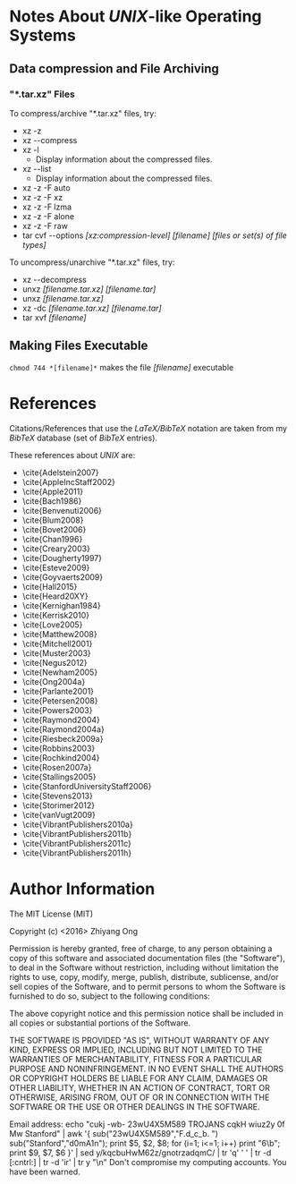 #	Notes About *UNIX*-like Operating Systems



##	Data compression and File Archiving

###	"*.tar.xz" Files 

To compress/archive "*.tar.xz" files, try:
- xz -z
- xz --compress
- xz -l
	+ Display information about the compressed files.
- xz --list
	+ Display information about the compressed files.
- xz -z -F auto
- xz -z -F xz
- xz -z -F lzma
- xz -z -F alone
- xz -z -F raw
- tar cvf --options *[xz:compression-level]* *[filename]* *[files or set(s) of file types]*




To uncompress/unarchive "*.tar.xz" files, try:
- xz --decompress
- unxz *[filename.tar.xz]* *[filename.tar]*
- unxz *[filename.tar.xz]*
- xz -dc *[filename.tar.xz]* *[filename.tar]*
- tar xvf *[filename]*





##	Making Files Executable

`chmod 744 *[filename]*` makes the file *[filename]* executable 






#	References


Citations/References that use the *LaTeX/BibTeX* notation are taken
	from my *BibTeX* database (set of *BibTeX* entries).


These references about *UNIX* are:
+ \cite{Adelstein2007}
+ \cite{AppleIncStaff2002}
+ \cite{Apple2011}
+ \cite{Bach1986}
+ \cite{Benvenuti2006}
+ \cite{Blum2008}
+ \cite{Bovet2006}
+ \cite{Chan1996}
+ \cite{Creary2003}
+ \cite{Dougherty1997}
+ \cite{Esteve2009}
+ \cite{Goyvaerts2009}
+ \cite{Hall2015}
+ \cite{Heard20XY}
+ \cite{Kernighan1984}
+ \cite{Kerrisk2010}
+ \cite{Love2005}
+ \cite{Matthew2008}
+ \cite{Mitchell2001}
+ \cite{Muster2003}
+ \cite{Negus2012}
+ \cite{Newham2005}
+ \cite{Ong2004a}
+ \cite{Parlante2001}
+ \cite{Petersen2008}
+ \cite{Powers2003}
+ \cite{Raymond2004}
+ \cite{Raymond2004a}
+ \cite{Riesbeck2009a}
+ \cite{Robbins2003}
+ \cite{Rochkind2004}
+ \cite{Rosen2007a}
+ \cite{Stallings2005}
+ \cite{StanfordUniversityStaff2006}
+ \cite{Stevens2013}
+ \cite{Storimer2012}
+ \cite{vanVugt2009}
+ \cite{VibrantPublishers2010a}
+ \cite{VibrantPublishers2011b}
+ \cite{VibrantPublishers2011c}
+ \cite{VibrantPublishers2011h}







#	Author Information

The MIT License (MIT)

Copyright (c) <2016> Zhiyang Ong

Permission is hereby granted, free of charge, to any person obtaining a copy of this software and associated documentation files (the "Software"), to deal in the Software without restriction, including without limitation the rights to use, copy, modify, merge, publish, distribute, sublicense, and/or sell copies of the Software, and to permit persons to whom the Software is furnished to do so, subject to the following conditions:

The above copyright notice and this permission notice shall be included in all copies or substantial portions of the Software.

THE SOFTWARE IS PROVIDED "AS IS", WITHOUT WARRANTY OF ANY KIND, EXPRESS OR IMPLIED, INCLUDING BUT NOT LIMITED TO THE WARRANTIES OF MERCHANTABILITY, FITNESS FOR A PARTICULAR PURPOSE AND NONINFRINGEMENT. IN NO EVENT SHALL THE AUTHORS OR COPYRIGHT HOLDERS BE LIABLE FOR ANY CLAIM, DAMAGES OR OTHER LIABILITY, WHETHER IN AN ACTION OF CONTRACT, TORT OR OTHERWISE, ARISING FROM, OUT OF OR IN CONNECTION WITH THE SOFTWARE OR THE USE OR OTHER DEALINGS IN THE SOFTWARE.

Email address: echo "cukj -wb- 23wU4X5M589 TROJANS cqkH wiuz2y 0f Mw Stanford" | awk '{ sub("23wU4X5M589","F.d_c_b. ") sub("Stanford","d0mA1n"); print $5, $2, $8; for (i=1; i<=1; i++) print "6\b"; print $9, $7, $6 }' | sed y/kqcbuHwM62z/gnotrzadqmC/ | tr 'q' ' ' | tr -d [:cntrl:] | tr -d 'ir' | tr y "\n"		Don't compromise my computing accounts. You have been warned.

